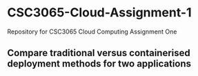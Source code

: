 # CSC3065-Cloud-Assignment-1
Repository for CSC3065 Cloud Computing Assignment One
## Compare traditional versus containerised deployment methods for two applications


